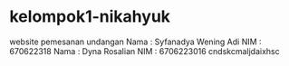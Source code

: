 # kelompok1-nikahyuk
website pemesanan undangan
Nama : Syfanadya Wening Adi
NIM : 670622318
Nama : Dyna Rosalian
NIM : 6706223016
cndskcmaljdaixhsc